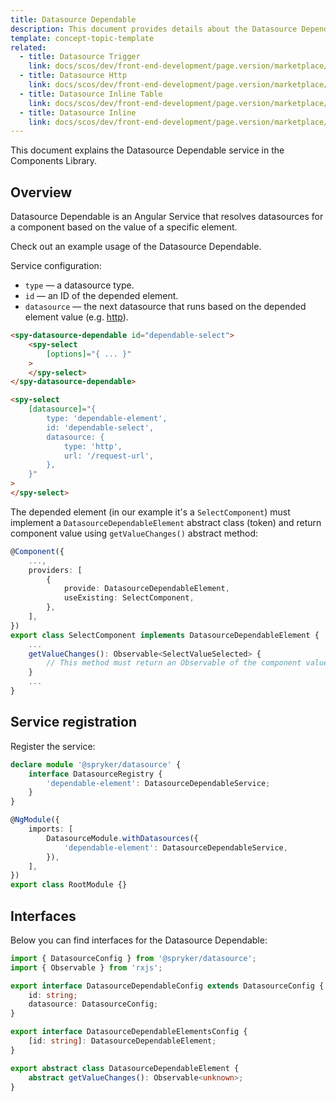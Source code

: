 ```yaml
---
title: Datasource Dependable
description: This document provides details about the Datasource Dependable service in the Components Library.
template: concept-topic-template
related:
  - title: Datasource Trigger
    link: docs/scos/dev/front-end-development/page.version/marketplace/ui-components-library/datasources/datasource-trigger.html
  - title: Datasource Http
    link: docs/scos/dev/front-end-development/page.version/marketplace/ui-components-library/datasources/datasource-http.html
  - title: Datasource Inline Table
    link: docs/scos/dev/front-end-development/page.version/marketplace/ui-components-library/datasources/datasource-inline-table.html
  - title: Datasource Inline
    link: docs/scos/dev/front-end-development/page.version/marketplace/ui-components-library/datasources/datasource-inline.html
---
```


This document explains the Datasource Dependable service in the Components Library.

## Overview

Datasource Dependable is an Angular Service that resolves datasources for a component based on the value of a specific element. 

Check out an example usage of the Datasource Dependable.

Service configuration:

- `type` — a datasource type.  
- `id` — an ID of the depended element.  
- `datasource` — the next datasource that runs based on the depended element value (e.g. [http](/docs/scos/dev/front-end-development/page.version/marketplace/ui-components-library/datasources/datasource-http.html)).  

```html
<spy-datasource-dependable id="dependable-select">
    <spy-select
        [options]="{ ... }"
    >
    </spy-select>
</spy-datasource-dependable>

<spy-select
    [datasource]="{
        type: 'dependable-element',
        id: 'dependable-select',
        datasource: {
            type: 'http',
            url: '/request-url',
        },
    }"
>
</spy-select>
```

The depended element (in our example it's a `SelectComponent`) must implement a `DatasourceDependableElement` abstract class (token) and return component value using `getValueChanges()` abstract method:   

```ts
@Component({
    ...,
    providers: [
        {
            provide: DatasourceDependableElement,
            useExisting: SelectComponent,
        },
    ],
})
export class SelectComponent implements DatasourceDependableElement {
    ...
    getValueChanges(): Observable<SelectValueSelected> {
        // This method must return an Observable of the component value.
    }
    ...
}
```

## Service registration

Register the service:

```ts
declare module '@spryker/datasource' {
    interface DatasourceRegistry {
        'dependable-element': DatasourceDependableService;
    }
}

@NgModule({
    imports: [
        DatasourceModule.withDatasources({
            'dependable-element': DatasourceDependableService,
        }),
    ],
})
export class RootModule {}
```

## Interfaces

Below you can find interfaces for the Datasource Dependable:

```ts
import { DatasourceConfig } from '@spryker/datasource';
import { Observable } from 'rxjs';

export interface DatasourceDependableConfig extends DatasourceConfig {
    id: string;
    datasource: DatasourceConfig;
}

export interface DatasourceDependableElementsConfig {
    [id: string]: DatasourceDependableElement;
}

export abstract class DatasourceDependableElement {
    abstract getValueChanges(): Observable<unknown>;
}
```
